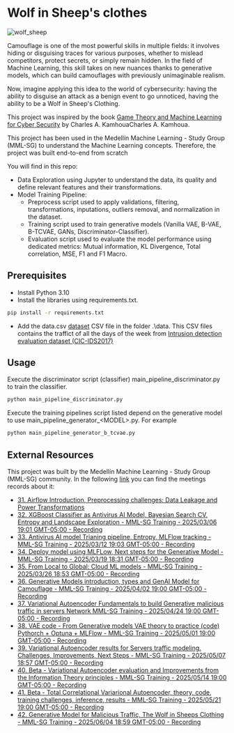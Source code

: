 # Wolf in Sheep's clothes
![wolf_sheep](https://github.com/user-attachments/assets/29be3fda-b74c-4767-ab2d-5def2730f699)

Camouflage is one of the most powerful skills in multiple fields: it involves hiding or disguising traces for various purposes, whether to mislead competitors, protect secrets, or simply remain hidden. In the field of Machine Learning, this skill takes on new nuances thanks to generative models, which can build camouflages with previously unimaginable realism.

Now, imagine applying this idea to the world of cybersecurity: having the ability to disguise an attack as a benign event to go unnoticed, having the ability to be a Wolf in Sheep's Clothing.

This project was inspired by the book [Game Theory and Machine Learning for Cyber Security](https://www.amazon.com/Theory-Machine-Learning-Cyber-Security/dp/1119723922) by Charles A. KamhouaCharles A. Kamhoua.

This project has been used in the Medellín Machine Learning - Study Group (MML-SG) to understand the Machine Learning concepts. Therefore, the project was built end-to-end from scratch

You will find in this repo:
* Data Exploration using Jupyter to understand the data, its quality and define relevant features and their transformations.
* Model Training Pipeline:
  - Preprocess script used to apply validations, filtering, transformations, inputations, outliers removal, and normalization in the dataset.
  - Training script used to train generative models (Vanilla VAE, B-VAE, B-TCVAE, GANs, Discriminator-Classifier).
  - Evaluation script used to evaluate the model performance using dedicated metrics: Mutual information, KL Divergence, Total correlation, MSE, F1 and F1 Macro.
 
## Prerequisites
* Install Python 3.10
* Install the libraries using requirements.txt.
```bash
pip install -r requirements.txt
```
* Add the data.csv [dataset](https://drive.google.com/file/d/1UBWpyRqCG7QOQqQhUg--Yqj6wa6s2-l5/view?usp=drive_link) CSV file in the folder .\data. This CSV files contains the traffict of all the days of the week from [Intrusion detection evaluation dataset (CIC-IDS2017)](https://www.unb.ca/cic/datasets/ids-2017.html)

## Usage
Execute the discriminator script (classifier) main_pipeline_discriminator.py to train the classifier. 
```bash
python main_pipeline_discriminator.py
```
Execute the training pipelines script listed depend on the generative model to use main_pipeline_generator_\<MODEL\>.py. For example 
```bash
python main_pipeline_generator_b_tcvae.py
```

## External Resources 
This project was built by the Medellín Machine Learning - Study Group (MML-SG) community. In the following [link](https://drive.google.com/drive/u/0/folders/1nPMtg6caIef5o9S_J8WyNEvyEt5sO1VH) you can find the meetings records about it:
* [31. Airflow Introduction, Preprocessing challenges: Data Leakage and Power Transformations](https://drive.google.com/file/d/1BmleQlnB6jINohS92-u64Kx3O42VkLXS/view?usp=drive_link)
* [32. XGBoost Classifier as Antivirus AI Model, Bayesian Search CV, Entropy and Landscape Exploration - MML-SG Training - 2025/03/06 19:01 GMT-05:00 - Recording](https://drive.google.com/file/d/17jrE8oiqLKj8qTyIiqyEOXE1odhxE4Q2/view?usp=drive_link)
* [33. Antivirus AI model Trianing pipeline, Entropy, MLFlow tracking - MML-SG Training - 2025/03/12 19:03 GMT-05:00 - Recording](https://drive.google.com/file/d/1rz0vj1QgTHf_0LUrYsNoZowroDvQbhhJ/view?usp=drive_link)
* [34. Deploy model using MLFLow, Next steps for the Generative Model - MML-SG Training - 2025/03/19 18:31 GMT-05:00 - Recording](https://drive.google.com/file/d/1cl5gyX1lzlmlY-I8vH-bzXG2wi8Ikxek/view?usp=drive_link)
* [35. From Local to Global: Cloud ML models - MML-SG Training - 2025/03/26 18:53 GMT-05:00 - Recording](https://drive.google.com/file/d/1gdeQ4FljqIDfGpBf26vd9z0Fys1cBg8H/view?usp=drive_link)
* [36. Generative Models introduction, types and GenAI Model for Camouflage - MML-SG Training - 2025/04/02 19:00 GMT-05:00 - Recording](https://drive.google.com/file/d/1I-DyPzQ7voIXTcaQCcEdSnPHeoyrmG4o/view?usp=drive_link)
* [37. Variational Autoencoder Fundamentals to build Generative malicious traffic in servers Network MML-SG Training - 2025/04/24 19:00 GMT-05:00 - Recording](https://drive.google.com/file/d/1S5pGVOzc_p1wdevQy7w6IOLOW-JUAFaW/view?usp=drive_link)
* [38. VAE code - From Generative models VAE theory to practice (code) Pythorch + Optuna + MLFlow - MML-SG Training - 2025/05/01 19:00 GMT-05:00 - Recording](https://drive.google.com/file/d/1CvCZXciwsJyC0z5JCEdSprJB65VJ31-z/view?usp=drive_link)
* [39. Variational Autoencoder results for Servers traffic modeling. Challenges, Improvements, Next Steps - MML-SG Training - 2025/05/07 18:57 GMT-05:00 - Recording](https://drive.google.com/file/d/1T3e7jVemuJE-48tQ9Bc2EDwd1mDsUhi7/view?usp=drive_link)
* [40. Beta - Variational Autoencoder evaluation and Improvements from the Information Theory principles - MML-SG Training - 2025/05/14 19:00 GMT-05:00 - Recording](https://drive.google.com/file/d/1xR12lkA3cNm9qqbaCUGqFaP4tP8jnIrJ/view?usp=drive_link)
* [41. Beta - Total Correlational Variarional Autoencoder, theory, code, training challenges, inference, results - MML-SG Training - 2025/05/21 19:00 GMT-05:00 - Recording](https://drive.google.com/file/d/1fV2QkUmasEj-416NWtbvGfVRXfYNvB0b/view?usp=drive_link)
* [42. Generative Model for Malicious Traffic, The Wolf in Sheeps Clothing - MML-SG Training - 2025/06/04 18:59 GMT-05:00 - Recording](https://drive.google.com/file/d/1CcGaK87ecZDoJmHkyUkPJi-r0gCDrisB/view?usp=drive_link)

